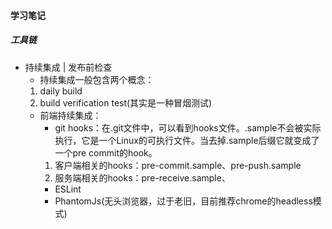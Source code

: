 #### 学习笔记  
##### 工具链    
* 持续集成 | 发布前检查  
  - 持续集成一般包含两个概念：
  1. daily build
  2. build verification test(其实是一种冒烟测试)
  - 前端持续集成：
    - git hooks：在.git文件中，可以看到hooks文件。.sample不会被实际执行，它是一个Linux的可执行文件。当去掉.sample后缀它就变成了一个pre commit的hook。
    1. 客户端相关的hooks：pre-commit.sample、pre-push.sample
    2. 服务端相关的hooks：pre-receive.sample、
    - ESLint
    - PhantomJs(无头浏览器，过于老旧，目前推荐chrome的headless模式)